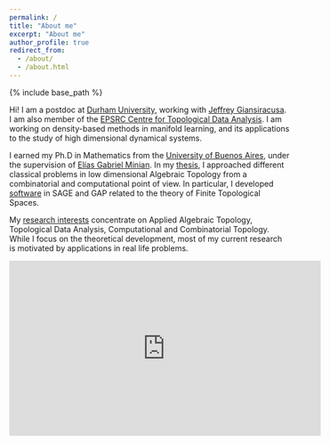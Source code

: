 ```yaml
---
permalink: /
title: "About me"
excerpt: "About me"
author_profile: true
redirect_from: 
  - /about/
  - /about.html
---
```


{% include base_path %}

Hi! I am a postdoc at
[Durham University](https://www.durham.ac.uk/), working with [Jeffrey Giansiracusa](https://sites.google.com/view/jeffreygiansiracusa/home). I am also member of the [EPSRC Centre for Topological Data Analysis](https://www.maths.ox.ac.uk/groups/topological-data-analysis). I am working on density-based methods in manifold learning, and its applications to the study of high dimensional dynamical systems.

I earned
my Ph.D in Mathematics from the
[University of Buenos Aires](http://web.dm.uba.ar/), under the supervision of [Elías Gabriel Minian](http://mate.dm.uba.ar/~gminian/). In my [thesis](http://cms.dm.uba.ar/academico/carreras/doctorado/Tesis_Ximena_Fernandez.pdf), I approached different classical problems in low dimensional Algebraic Topology from a combinatorial and computational point of view. In particular, I developed 
[software](code) in SAGE and GAP related to the theory of Finite Topological Spaces.

My [research interests](research) concentrate  on Applied Algebraic Topology, Topological Data Analysis, Computational and Combinatorial Topology. While I focus on the theoretical development, most of my current research is motivated by applications in real life problems.

<iframe width="560" height="315" src="https://youtu.be/ZKXP8NUKZ8Q" frameborder="0" allowfullscreen></iframe>